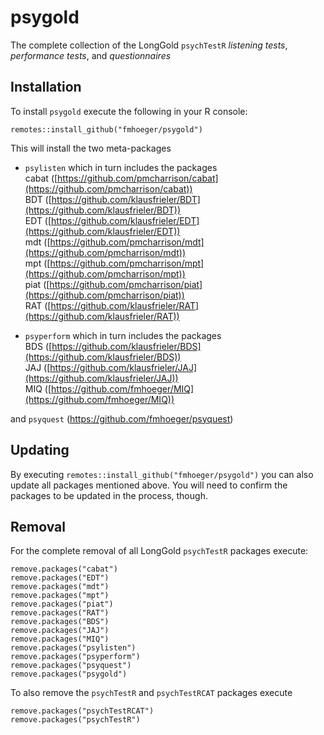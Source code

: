 # psygold
The complete collection of the LongGold ``psychTestR`` *listening tests*, *performance tests*, and *questionnaires*

## Installation

To install ``psygold`` execute the following in your R console:  
```{r}
remotes::install_github("fmhoeger/psygold")
```
This will install the two meta-packages
* ``psylisten`` which in turn includes the packages  
cabat ([https://github.com/pmcharrison/cabat](https://github.com/pmcharrison/cabat))  
BDT ([https://github.com/klausfrieler/BDT](https://github.com/klausfrieler/BDT))  
EDT ([https://github.com/klausfrieler/EDT](https://github.com/klausfrieler/EDT))  
mdt ([https://github.com/pmcharrison/mdt](https://github.com/pmcharrison/mdt))  
mpt ([https://github.com/pmcharrison/mpt](https://github.com/pmcharrison/mpt))  
piat ([https://github.com/pmcharrison/piat](https://github.com/pmcharrison/piat))  
RAT ([https://github.com/klausfrieler/RAT](https://github.com/klausfrieler/RAT))

* ``psyperform`` which in turn includes the packages\
BDS ([https://github.com/klausfrieler/BDS](https://github.com/klausfrieler/BDS))  
JAJ ([https://github.com/klausfrieler/JAJ](https://github.com/klausfrieler/JAJ))  
MIQ ([https://github.com/fmhoeger/MIQ](https://github.com/fmhoeger/MIQ))  

and ``psyquest`` (https://github.com/fmhoeger/psyquest)

## Updating

By executing ``remotes::install_github("fmhoeger/psygold")`` you can also update all packages mentioned above. You will need to confirm the packages to be updated in the process, though.

## Removal

For the complete removal of all LongGold ``psychTestR`` packages execute:
```{r}
remove.packages("cabat")
remove.packages("EDT")
remove.packages("mdt")
remove.packages("mpt")
remove.packages("piat")
remove.packages("RAT")
remove.packages("BDS")
remove.packages("JAJ")
remove.packages("MIQ")
remove.packages("psylisten")
remove.packages("psyperform")
remove.packages("psyquest")
remove.packages("psygold")
```

To also remove the ``psychTestR`` and ``psychTestRCAT`` packages execute
```{r}
remove.packages("psychTestRCAT")
remove.packages("psychTestR")
```
